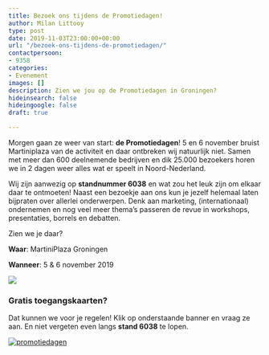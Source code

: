 ```yaml
---
title: Bezoek ons tijdens de Promotiedagen!
author: Milan Littooy
type: post
date: 2019-11-03T23:00:00+00:00
url: "/bezoek-ons-tijdens-de-promotiedagen/"
contactpersoon:
- 9358
categories:
- Evenement
images: []
description: Zien we jou op de Promotiedagen in Groningen?
hideinsearch: false
hideingoogle: false
draft: true

---
```

Morgen gaan ze weer van start: **de Promotiedagen**! 5 en 6 november bruist Martiniplaza van de activiteit en daar ontbreken wij natuurlijk niet. Samen met meer dan 600 deelnemende bedrijven en dik 25.000 bezoekers horen we in 2 dagen weer alles wat er speelt in Noord-Nederland.

Wij zijn aanwezig op **standnummer 6038** en wat zou het leuk zijn om elkaar daar te ontmoeten! Naast een bezoekje aan ons kun je jezelf helemaal laten bijpraten over allerlei onderwerpen. Denk aan marketing, (internationaal) ondernemen en nog veel meer thema’s passeren de revue in workshops, presentaties, borrels en debatten.

Zien we je daar?

**Waar**: MartiniPlaza Groningen

**Wanneer**: 5 & 6 november 2019

![](https://res.cloudinary.com/callvoip/image/upload/v1572879992/b0476ab8-90c8-4fad-b29c-0d7f465b177d-original_nvwlfz.jpg)

### Gratis toegangskaarten?

Dat kunnen we voor je regelen! Klik op onderstaande banner en vraag ze aan. En niet vergeten even langs **stand 6038** te lopen. 

<a href="https://www.promotiedagen.nl/toegangskaart/callvoiptelefonie/" target="_blank"><img src="https://res.cloudinary.com/callvoip/image/upload/v1556647042/emailbanner1.png" alt="promotiedagen" /></a>